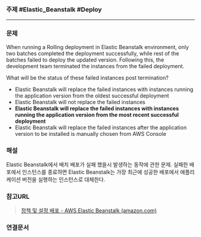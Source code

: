 ### 주제 #Elastic_Beanstalk #Deploy 

----

### 문제
When running a Rolling deployment in Elastic Beanstalk environment, only two batches completed the deployment successfully, while rest of the batches failed to deploy the updated version. Following this, the development team terminated the instances from the failed deployment.

What will be the status of these failed instances post termination?

-   Elastic Beanstalk will replace the failed instances with instances running the application version from the oldest successful deployment
-   Elastic Beanstalk will not replace the failed instances
-   **Elastic Beanstalk will replace the failed instances with instances running the application version from the most recent successful deployment**
-   Elastic Beanstalk will replace the failed instances after the application version to be installed is manually chosen from AWS Console

### 해설
Elastic Beanstalk에서 배치 배포가 실패 했을시 발생하는 동작에 관한 문제.
실패한 배포에서 인스턴스를 종료하면 Elastic Beanstalk는 가장 최근에 성공한 배포에서 애플리케이션 버전을 실행하는 인스턴스로 대체한다.

### 참고URL
>[정책 및 설정 배포 - AWS Elastic Beanstalk (amazon.com)](https://docs.aws.amazon.com/ko_kr/elasticbeanstalk/latest/dg/using-features.rolling-version-deploy.html)

### 연결문서


